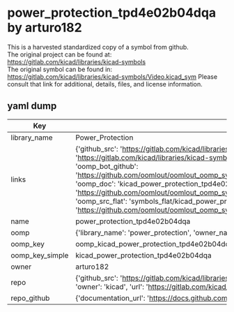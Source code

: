 # power_protection_tpd4e02b04dqa by arturo182  
This is a harvested standardized copy of a symbol from github.  
The original project can be found at:  
https://gitlab.com/kicad/libraries/kicad-symbols  
The original symbol can be found in:
https://gitlab.com/kicad/libraries/kicad-symbols/Video.kicad_sym
Please consult that link for additional, details, files, and license information.  
## yaml dump  
| Key | Value |  
| --- | --- |  
| library_name | Power_Protection |  
| links | {'github_src': 'https://gitlab.com/kicad/libraries/kicad-symbols/Video.kicad_sym', 'github_src_repo': 'https://gitlab.com/kicad/libraries/kicad-symbols', 'oomp_bot': 'kicad_power_protection_tpd4e02b04dqa/working', 'oomp_bot_github': 'https://github.com/oomlout/oomlout_oomp_symbol_bot/tree/main/kicad_power_protection_tpd4e02b04dqa/working', 'oomp_doc': 'kicad_power_protection_tpd4e02b04dqa/working', 'oomp_doc_github': 'https://github.com/oomlout/oomlout_oomp_symbol_doc/tree/main/kicad_power_protection_tpd4e02b04dqa/working', 'oomp_src_flat': 'symbols_flat/kicad_power_protection_tpd4e02b04dqa/working', 'oomp_src_flat_github': 'https://github.com/oomlout/oomlout_oomp_symbol_src/tree/main/kicad_power_protection_tpd4e02b04dqa/working'} |  
| name | power_protection_tpd4e02b04dqa |  
| oomp | {'library_name': 'power_protection', 'owner_name': 'kicad', 'symbol_name': 'power_protection_tpd4e02b04dqa'} |  
| oomp_key | oomp_kicad_power_protection_tpd4e02b04dqa |  
| oomp_key_simple | kicad_power_protection_tpd4e02b04dqa |  
| owner | arturo182 |  
| repo | {'github_src': 'https://gitlab.com/kicad/libraries/kicad-symbols/Video.kicad_sym', 'name': 'libraries/kicad-symbols', 'owner': 'kicad', 'url': 'https://gitlab.com/kicad/libraries/kicad-symbols'} |  
| repo_github | {'documentation_url': 'https://docs.github.com/rest/repos/repos#get-a-repository', 'message': 'Not Found'} |  

